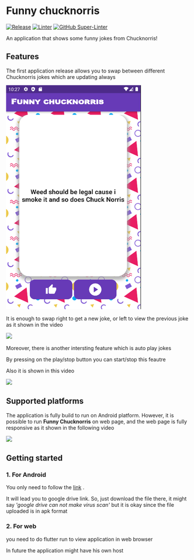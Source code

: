 # Funny chucknorris

[![Release](https://github.com/AhmadAlhussin2/jokesapp/actions/workflows/flutter.yml/badge.svg?branch=main)](https://github.com/AhmadAlhussin2/jokesapp/actions/workflows/flutter.yml)
[![Linter](https://github.com/AhmadAlhussin2/jokesapp/actions/workflows/analyze.yml/badge.svg)](https://github.com/AhmadAlhussin2/jokesapp/actions/workflows/analyze.yml)
[![GitHub Super-Linter](https://github.com/AhmadAlhussin2/jokesapp/workflows/Lint%20Code%20Base/badge.svg)](https://github.com/AhmadAlhussin2/jokesapp/actions/workflows/linter.yml)


An application that shows some funny jokes from Chucknorris! 

## Features

The first application release allows you to swap between different Chucknorris jokes which are updating always

![alt text](https://github.com/AhmadAlhussin2/jokesapp/blob/main/images/firstlayout.png?raw=true)

It is enough to swap right to get a new joke, or left to view the previous joke as it shown in the video

<img src="https://user-images.githubusercontent.com/102483482/172067944-be62e0cc-2f2a-4a45-9ef7-120ecf515204.gif" height=700>

Moreover, there is another intersting feature which is auto play jokes 

By pressing on the play/stop button you can start/stop this feautre

Also it is shown in this video

<img src="https://user-images.githubusercontent.com/102483482/172068225-81be73fa-8e77-4121-aaf4-e8f21dc0eb20.gif" height=700>


## Supported platforms
The application is fully build to run on Android platform.
However, it is possible to run **Funny Chucknorris** on web page, and the web page is fully responsive as it shown in the following video


<img src="https://user-images.githubusercontent.com/102483482/172069374-2258d3c0-b596-4100-9827-9b4b47e170bb.gif" width=500>

## Getting started

### 1. For Android
You only need to follow the [link](https://drive.google.com/file/d/1ocFxvutNLD8n7t2H7ei_4MvdBDebbXPr/view?usp=sharing) .

It will lead you to google drive link. So, just download the file there, it might say _'google drive can not make virus scan'_ but it is okay since the file uploaded is in apk format

### 2. For web

you need to do flutter run to view application in web browser

In future the application might have his own host

